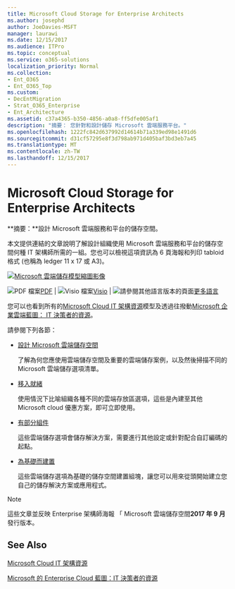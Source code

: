 ```yaml
---
title: Microsoft Cloud Storage for Enterprise Architects
ms.author: josephd
author: JoeDavies-MSFT
manager: laurawi
ms.date: 12/15/2017
ms.audience: ITPro
ms.topic: conceptual
ms.service: o365-solutions
localization_priority: Normal
ms.collection:
- Ent_O365
- Ent_O365_Top
ms.custom:
- DecEntMigration
- Strat_O365_Enterprise
- Ent_Architecture
ms.assetid: c37a4365-b350-4856-a0a8-ff5dfe005af1
description: "摘要： 您針對和設計儲存 Microsoft 雲端服務平台。"
ms.openlocfilehash: 1222fc842d637992d14614b71a339ed98e1491d6
ms.sourcegitcommit: d31cf57295e8f3d798ab971d405baf3bd3eb7a45
ms.translationtype: MT
ms.contentlocale: zh-TW
ms.lasthandoff: 12/15/2017
---
```

# <a name="microsoft-cloud-storage-for-enterprise-architects"></a>Microsoft Cloud Storage for Enterprise Architects

 **摘要：**設計 Microsoft 雲端服務和平台的儲存空間。
  
本文提供連結的文章說明了解設計組織使用 Microsoft 雲端服務和平台的儲存空間何種 IT 架構師所需的一組。您也可以檢視這項資訊為 6 頁海報和列印 tabloid 格式 (也稱為 ledger 11 x 17 或 A3)。
  
[![Microsoft 雲端儲存模型縮圖影像](images/0d4e2eb9-1109-4b3b-bf9e-2f3eff2e2cc4.png)  
](https://www.microsoft.com/download/details.aspx?id=49552)
  
![PDF 檔案](images/ITPro_Other_PDFicon.png)[PDF](https://go.microsoft.com/fwlink/p/?linkid=842079) | ![Visio 檔案](images/ITPro_Other_VisioIcon.jpg)[Visio](https://go.microsoft.com/fwlink/p/?linkid=842080) | ![請參閱其他語言版本的頁面](images/e16c992d-b0f8-48ae-bf44-db7a9fcaab9e.png)[更多語言](https://www.microsoft.com/download/details.aspx?id=49552)
  
您可以也看到所有的[Microsoft Cloud IT 架構資源](microsoft-cloud-it-architecture-resources.md)模型及透過往撥動[Microsoft 企業雲端藍圖： IT 決策者的資源](https://aka.ms/cloudarchitecture)。
  
請參閱下列各節：
  
- [設計 Microsoft 雲端儲存空間](designing-storage-for-the-microsoft-cloud.md)
    
    了解為何您應使用雲端儲存空間及重要的雲端儲存案例，以及然後掃描不同的 Microsoft 雲端儲存選項清單。
    
- [移入就緒](move-in-ready.md)
    
    使用情況下比喻組織各種不同的雲端存放區選項，這些是內建至其他 Microsoft cloud 優惠方案，即可立即使用。
    
- [有部分組件](some-assembly-required.md)
    
    這些雲端儲存選項會儲存解決方案，需要進行其他設定或針對配合自訂編碼的起點。
    
- [為基礎而建置](build-from-the-ground-up.md)
    
    這些雲端儲存選項為基礎的儲存空間建置組塊，讓您可以用來從頭開始建立您自己的儲存解決方案或應用程式。
    
> [!NOTE]
> 這些文章並反映 Enterprise 架構師海報 「 Microsoft 雲端儲存空間**2017 年 9 月**發行版本。
  
## <a name="see-also"></a>See Also

[Microsoft Cloud IT 架構資源](microsoft-cloud-it-architecture-resources.md)

[Microsoft 的 Enterprise Cloud 藍圖：IT 決策者的資源](https://sway.com/FJ2xsyWtkJc2taRD)



